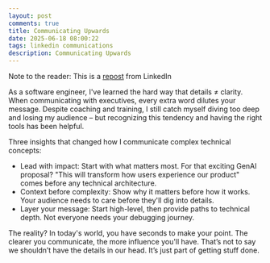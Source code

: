 ```yaml
---
layout: post
comments: true
title: Communicating Upwards
date: 2025-06-18 08:00:22
tags: linkedin communications
description: Communicating Upwards
---
```


Note to the reader: This is a [repost](https://www.linkedin.com/posts/yewjinlim_as-a-software-engineer-ive-learned-the-activity-7288605505604726785-osJ3?utm_source=share&utm_medium=member_desktop&rcm=ACoAAAD4xmMBhqAf0RkmEot2NJkJA3gvq31H7Os) from LinkedIn

As a software engineer, I've learned the hard way that details ≠ clarity. When communicating with executives, every extra word dilutes your message. Despite coaching and training, I still catch myself diving too deep and losing my audience – but recognizing this tendency and having the right tools has been helpful.

Three insights that changed how I communicate complex technical concepts:

- Lead with impact: Start with what matters most. For that exciting GenAI proposal? "This will transform how users experience our product" comes before any technical architecture.
- Context before complexity: Show why it matters before how it works. Your audience needs to care before they'll dig into details.
- Layer your message: Start high-level, then provide paths to technical depth. Not everyone needs your debugging journey.

The reality? In today's world, you have seconds to make your point. The clearer you communicate, the more influence you'll have. That’s not to say we shouldn’t have the details in our head. It’s just part of getting stuff done.
